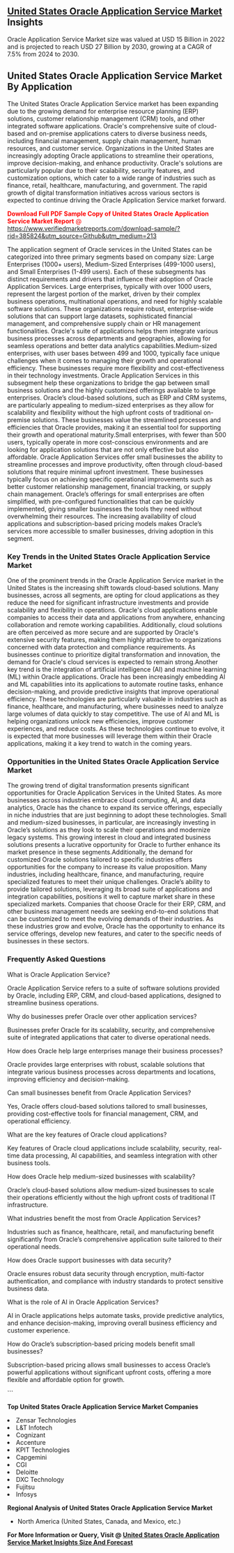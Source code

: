 <h2><a href="https://www.verifiedmarketreports.com/download-sample/?rid=385824&amp;utm_source=Github&amp;utm_medium=213" target="_blank">United States Oracle Application Service Market</a> Insights</h2><p>Oracle Application Service Market size was valued at USD 15 Billion in 2022 and is projected to reach USD 27 Billion by 2030, growing at a CAGR of 7.5% from 2024 to 2030.</p><p><h2>United States Oracle Application Service Market By Application</h2><p>The United States Oracle Application Service market has been expanding due to the growing demand for enterprise resource planning (ERP) solutions, customer relationship management (CRM) tools, and other integrated software applications. Oracle's comprehensive suite of cloud-based and on-premise applications caters to diverse business needs, including financial management, supply chain management, human resources, and customer service. Organizations in the United States are increasingly adopting Oracle applications to streamline their operations, improve decision-making, and enhance productivity. Oracle's solutions are particularly popular due to their scalability, security features, and customization options, which cater to a wide range of industries such as finance, retail, healthcare, manufacturing, and government. The rapid growth of digital transformation initiatives across various sectors is expected to continue driving the Oracle Application Service market forward.<p><span class=""><span style="color: #ff0000;"><strong>Download Full PDF Sample Copy of United States Oracle Application Service Market Report</strong> @ </span><a href="https://www.verifiedmarketreports.com/download-sample/?rid=385824&amp;utm_source=Github&amp;utm_medium=213" target="_blank">https://www.verifiedmarketreports.com/download-sample/?rid=385824&amp;utm_source=Github&amp;utm_medium=213</a></span></p></p><p>The application segment of Oracle services in the United States can be categorized into three primary segments based on company size: Large Enterprises (1000+ users), Medium-Sized Enterprises (499-1000 users), and Small Enterprises (1-499 users). Each of these subsegments has distinct requirements and drivers that influence their adoption of Oracle Application Services. Large enterprises, typically with over 1000 users, represent the largest portion of the market, driven by their complex business operations, multinational operations, and need for highly scalable software solutions. These organizations require robust, enterprise-wide solutions that can support large datasets, sophisticated financial management, and comprehensive supply chain or HR management functionalities. Oracle's suite of applications helps them integrate various business processes across departments and geographies, allowing for seamless operations and better data analytics capabilities.Medium-sized enterprises, with user bases between 499 and 1000, typically face unique challenges when it comes to managing their growth and operational efficiency. These businesses require more flexibility and cost-effectiveness in their technology investments. Oracle Application Services in this subsegment help these organizations to bridge the gap between small business solutions and the highly customized offerings available to large enterprises. Oracle’s cloud-based solutions, such as ERP and CRM systems, are particularly appealing to medium-sized enterprises as they allow for scalability and flexibility without the high upfront costs of traditional on-premise solutions. These businesses value the streamlined processes and efficiencies that Oracle provides, making it an essential tool for supporting their growth and operational maturity.Small enterprises, with fewer than 500 users, typically operate in more cost-conscious environments and are looking for application solutions that are not only effective but also affordable. Oracle Application Services offer small businesses the ability to streamline processes and improve productivity, often through cloud-based solutions that require minimal upfront investment. These businesses typically focus on achieving specific operational improvements such as better customer relationship management, financial tracking, or supply chain management. Oracle’s offerings for small enterprises are often simplified, with pre-configured functionalities that can be quickly implemented, giving smaller businesses the tools they need without overwhelming their resources. The increasing availability of cloud applications and subscription-based pricing models makes Oracle’s services more accessible to smaller businesses, driving adoption in this segment.<h3>Key Trends in the United States Oracle Application Service Market</h3><p>One of the prominent trends in the Oracle Application Service market in the United States is the increasing shift towards cloud-based solutions. Many businesses, across all segments, are opting for cloud applications as they reduce the need for significant infrastructure investments and provide scalability and flexibility in operations. Oracle's cloud applications enable companies to access their data and applications from anywhere, enhancing collaboration and remote working capabilities. Additionally, cloud solutions are often perceived as more secure and are supported by Oracle's extensive security features, making them highly attractive to organizations concerned with data protection and compliance requirements. As businesses continue to prioritize digital transformation and innovation, the demand for Oracle's cloud services is expected to remain strong.Another key trend is the integration of artificial intelligence (AI) and machine learning (ML) within Oracle applications. Oracle has been increasingly embedding AI and ML capabilities into its applications to automate routine tasks, enhance decision-making, and provide predictive insights that improve operational efficiency. These technologies are particularly valuable in industries such as finance, healthcare, and manufacturing, where businesses need to analyze large volumes of data quickly to stay competitive. The use of AI and ML is helping organizations unlock new efficiencies, improve customer experiences, and reduce costs. As these technologies continue to evolve, it is expected that more businesses will leverage them within their Oracle applications, making it a key trend to watch in the coming years.<h3>Opportunities in the United States Oracle Application Service Market</h3><p>The growing trend of digital transformation presents significant opportunities for Oracle Application Services in the United States. As more businesses across industries embrace cloud computing, AI, and data analytics, Oracle has the chance to expand its service offerings, especially in niche industries that are just beginning to adopt these technologies. Small and medium-sized businesses, in particular, are increasingly investing in Oracle’s solutions as they look to scale their operations and modernize legacy systems. This growing interest in cloud and integrated business solutions presents a lucrative opportunity for Oracle to further enhance its market presence in these segments.Additionally, the demand for customized Oracle solutions tailored to specific industries offers opportunities for the company to increase its value proposition. Many industries, including healthcare, finance, and manufacturing, require specialized features to meet their unique challenges. Oracle’s ability to provide tailored solutions, leveraging its broad suite of applications and integration capabilities, positions it well to capture market share in these specialized markets. Companies that choose Oracle for their ERP, CRM, and other business management needs are seeking end-to-end solutions that can be customized to meet the evolving demands of their industries. As these industries grow and evolve, Oracle has the opportunity to enhance its service offerings, develop new features, and cater to the specific needs of businesses in these sectors.<h3>Frequently Asked Questions</h3><p>What is Oracle Application Service?</p><p>Oracle Application Service refers to a suite of software solutions provided by Oracle, including ERP, CRM, and cloud-based applications, designed to streamline business operations.</p><p>Why do businesses prefer Oracle over other application services?</p><p>Businesses prefer Oracle for its scalability, security, and comprehensive suite of integrated applications that cater to diverse operational needs.</p><p>How does Oracle help large enterprises manage their business processes?</p><p>Oracle provides large enterprises with robust, scalable solutions that integrate various business processes across departments and locations, improving efficiency and decision-making.</p><p>Can small businesses benefit from Oracle Application Services?</p><p>Yes, Oracle offers cloud-based solutions tailored to small businesses, providing cost-effective tools for financial management, CRM, and operational efficiency.</p><p>What are the key features of Oracle cloud applications?</p><p>Key features of Oracle cloud applications include scalability, security, real-time data processing, AI capabilities, and seamless integration with other business tools.</p><p>How does Oracle help medium-sized businesses with scalability?</p><p>Oracle’s cloud-based solutions allow medium-sized businesses to scale their operations efficiently without the high upfront costs of traditional IT infrastructure.</p><p>What industries benefit the most from Oracle Application Services?</p><p>Industries such as finance, healthcare, retail, and manufacturing benefit significantly from Oracle’s comprehensive application suite tailored to their operational needs.</p><p>How does Oracle support businesses with data security?</p><p>Oracle ensures robust data security through encryption, multi-factor authentication, and compliance with industry standards to protect sensitive business data.</p><p>What is the role of AI in Oracle Application Services?</p><p>AI in Oracle applications helps automate tasks, provide predictive analytics, and enhance decision-making, improving overall business efficiency and customer experience.</p><p>How do Oracle’s subscription-based pricing models benefit small businesses?</p><p>Subscription-based pricing allows small businesses to access Oracle’s powerful applications without significant upfront costs, offering a more flexible and affordable option for growth.</p>```</p><p><strong>Top United States Oracle Application Service Market Companies</strong></p><div data-test-id=""><p><li>Zensar Technologies</li><li> L&T Infotech</li><li> Cognizant</li><li> Accenture</li><li> KPIT Technologies</li><li> Capgemini</li><li> CGI</li><li> Deloitte</li><li> DXC Technology</li><li> Fujitsu</li><li> Infosys</li></p><div><strong>Regional Analysis of&nbsp;United States Oracle Application Service Market</strong></div><ul><li dir="ltr"><p dir="ltr">North America&nbsp;(United States, Canada, and Mexico, etc.)</p></li></ul><p><strong>For More Information or Query, Visit @&nbsp;</strong><strong><a href="https://www.verifiedmarketreports.com/product/oracle-application-service-market/?utm_source=Github&amp;utm_medium=213" target="_blank">United States Oracle Application Service Market Insights Size And Forecast</a></strong></p></div>
